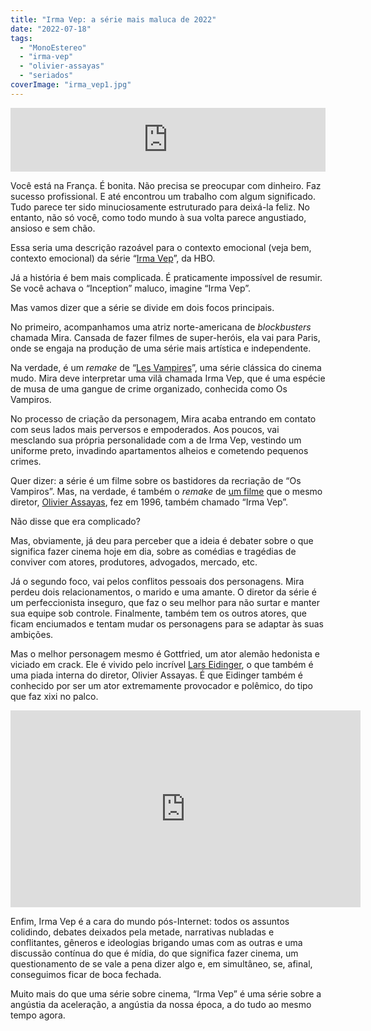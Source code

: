```yaml
---
title: "Irma Vep: a série mais maluca de 2022"
date: "2022-07-18"
tags: 
  - "MonoEstereo"
  - "irma-vep"
  - "olivier-assayas"
  - "seriados"
coverImage: "irma_vep1.jpg"
---
```


<iframe src="https://anchor.fm/monoestereo/embed/episodes/Irma-Vep-a-srie-mais-maluca-de-2022-e1lbii7" height="102px" width="100%" frameborder="0" scrolling="no"></iframe>

Você está na França. É bonita. Não precisa se preocupar com dinheiro. Faz sucesso profissional. E até encontrou um trabalho com algum significado. Tudo parece ter sido minuciosamente estruturado para deixá-la feliz. No entanto, não só você, como todo mundo à sua volta parece angustiado, ansioso e sem chão.

Essa seria uma descrição razoável para o contexto emocional (veja bem, contexto emocional) da série “[Irma Vep](https://play.hbomax.com/series/urn:hbo:series:GYmcIcA5b-IyOtwEAAAAC)”, da HBO.

Já a história é bem mais complicada. É praticamente impossível de resumir. Se você achava o “Inception” maluco, imagine “Irma Vep”.

Mas vamos dizer que a série se divide em dois focos principais.

No primeiro, acompanhamos uma atriz norte-americana de _blockbusters_ chamada Mira. Cansada de fazer filmes de super-heróis, ela vai para Paris, onde se engaja na produção de uma série mais artística e independente.

Na verdade, é um _remake_ de “[Les Vampires](https://en.wikipedia.org/wiki/Les_Vampires)”, uma série clássica do cinema mudo. Mira deve interpretar uma vilã chamada Irma Vep, que é uma espécie de musa de uma gangue de crime organizado, conhecida como Os Vampiros.

No processo de criação da personagem, Mira acaba entrando em contato com seus lados mais perversos e empoderados. Aos poucos, vai mesclando sua própria personalidade com a de Irma Vep, vestindo um uniforme preto, invadindo apartamentos alheios e cometendo pequenos crimes.

Quer dizer: a série é um filme sobre os bastidores da recriação de “Os Vampiros”. Mas, na verdade, é também o _remake_ de [um filme](https://en.wikipedia.org/wiki/Irma_Vep) que o mesmo diretor, [Olivier Assayas](https://en.wikipedia.org/wiki/Olivier_Assayas), fez em 1996, também chamado “Irma Vep”.

Não disse que era complicado?

Mas, obviamente, já deu para perceber que a ideia é debater sobre o que significa fazer cinema hoje em dia, sobre as comédias e tragédias de conviver com atores, produtores, advogados, mercado, etc.

Já o segundo foco, vai pelos conflitos pessoais dos personagens. Mira perdeu dois relacionamentos, o marido e uma amante. O diretor da série é um perfeccionista inseguro, que faz o seu melhor para não surtar e manter sua equipe sob controle. Finalmente, também tem os outros atores, que ficam enciumados e tentam mudar os personagens para se adaptar às suas ambições.

Mas o melhor personagem mesmo é Gottfried, um ator alemão hedonista e viciado em crack. Ele é vivido pelo incrível [Lars Eidinger](https://en.wikipedia.org/wiki/Lars_Eidinger), o que também é uma piada interna do diretor, Olivier Assayas. É que Eidinger também é conhecido por ser um ator extremamente provocador e polêmico, do tipo que faz xixi no palco.

<iframe width="560" height="315" src="https://www.youtube.com/embed/VDVCDCXVfPs" title="YouTube video player" frameborder="0" allow="accelerometer; autoplay; clipboard-write; encrypted-media; gyroscope; picture-in-picture; web-share" allowfullscreen></iframe>

Enfim, Irma Vep é a cara do mundo pós-Internet: todos os assuntos colidindo, debates deixados pela metade, narrativas nubladas e conflitantes, gêneros e ideologias brigando umas com as outras e uma discussão contínua do que é mídia, do que significa fazer cinema, um questionamento de se vale a pena dizer algo e, em simultâneo, se, afinal, conseguimos ficar de boca fechada.

Muito mais do que uma série sobre cinema, “Irma Vep” é uma série sobre a angústia da aceleração, a angústia da nossa época, a do tudo ao mesmo tempo agora.
